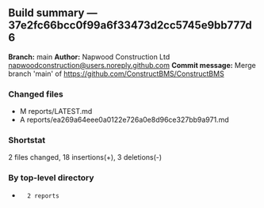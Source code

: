 ## Build summary — 37e2fc66bcc0f99a6f33473d2cc5745e9bb777d6

**Branch:** main **Author:** Napwood Construction Ltd <napwoodconstruction@users.noreply.github.com>
**Commit message:** Merge branch 'main' of https://github.com/ConstructBMS/ConstructBMS

### Changed files

- M reports/LATEST.md
- A reports/ea269a64eee0a0122e726a0e8d96ce327bb9a971.md

### Shortstat

2 files changed, 18 insertions(+), 3 deletions(-)

### By top-level directory

-       2 reports
